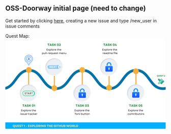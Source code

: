 ## OSS-Doorway initial page (need to change)

Get started by clicking [here](github.com/caiton1/test-repo/issues), creating a new issue and type /new_user in issue comments 

Quest Map:
![Map](https://github.com/RESHAPELab/OSS-Doorway/blob/main/map/Q1.png)
